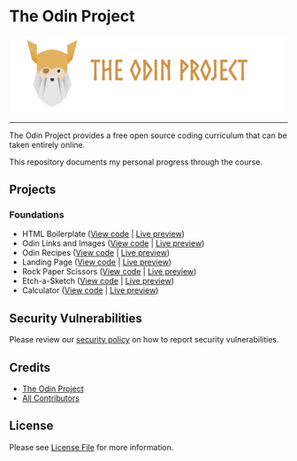 # The Odin Project

<div align="center">
	<img src="https://raw.githubusercontent.com/Zyphaex/the-odin-project/main/assets/the-odin-project.png" alt="The Odin Project" width="500">
</div>

---

The Odin Project provides a free open source coding curriculum that can be taken entirely online.

This repository documents my personal progress through the course.

## Projects

### Foundations

- HTML Boilerplate ([View code](https://github.com/Zyphaex/the-odin-project/tree/main/foundations/html-boilerplate) | [Live preview](https://zyphaex.github.io/the-odin-project/foundations/html-boilerplate/))
- Odin Links and Images ([View code](https://github.com/Zyphaex/the-odin-project/tree/main/foundations/odin-links-and-images) | [Live preview](https://zyphaex.github.io/the-odin-project/foundations/odin-links-and-images/))
- Odin Recipes ([View code](https://github.com/Zyphaex/the-odin-project/tree/main/foundations/odin-recipes) | [Live preview](https://zyphaex.github.io/the-odin-project/foundations/odin-recipes/))
- Landing Page ([View code](https://github.com/Zyphaex/the-odin-project/tree/main/foundations/landing-page) | [Live preview](https://zyphaex.github.io/the-odin-project/foundations/landing-page/))
- Rock Paper Scissors ([View code](https://github.com/Zyphaex/the-odin-project/tree/main/foundations/rock-paper-scissors) | [Live preview](https://zyphaex.github.io/the-odin-project/foundations/rock-paper-scissors/))
- Etch-a-Sketch ([View code](https://github.com/Zyphaex/the-odin-project/tree/main/foundations/etch-a-sketch) | [Live preview](https://zyphaex.github.io/the-odin-project/foundations/etch-a-sketch/))
- Calculator ([View code](https://github.com/Zyphaex/the-odin-project/tree/main/foundations/calculator) | [Live preview](https://zyphaex.github.io/the-odin-project/foundations/calculator/))

## Security Vulnerabilities

Please review our [security policy](https://github.com/Zyphaex/the-odin-project/security/policy) on how to report security vulnerabilities.

## Credits

- [The Odin Project](https://theodinproject.com/)
- [All Contributors](https://github.com/Zyphaex/the-odin-project/contributors)

## License

Please see [License File](https://github.com/Zyphaex/the-odin-project/blob/main/LICENSE) for more information.

